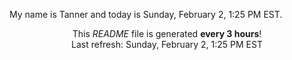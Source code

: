 My name is Tanner and today is Sunday, February 2, 1:25 PM EST.

<p align="center">This <i>README</i> file is generated <b>every 3 hours</b>!</br>Last refresh: Sunday, February 2, 1:25 PM EST<br /></p>
